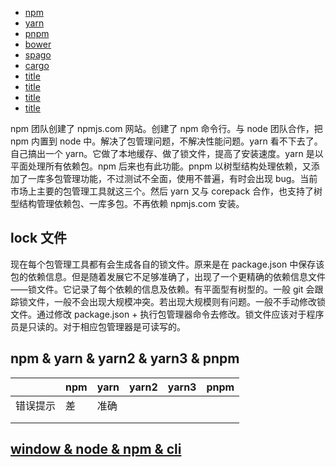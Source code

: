 - [npm](/package-manager/npm/index.html)
- [yarn](/package-manager/yarn/index.html)
- [pnpm](/package-manager/pnpm/index.html)
- [bower](https://bower.io/)
- [spago]()
- [cargo](/package-manager/cargo/index.html)
- [title](/package-manager/title/index.html)
- [title](/package-manager/title/index.html)
- [title](/package-manager/title/index.html)
- [title](/package-manager/title/index.html)

npm 团队创建了 npmjs.com 网站。创建了 npm 命令行。与 node 团队合作，把 npm 内置到 node 中。解决了包管理问题，不解决性能问题。yarn 看不下去了。自己搞出一个 yarn。它做了本地缓存、做了锁文件，提高了安装速度。yarn 是以平面处理所有依赖包。npm 后来也有此功能。pnpm 以树型结构处理依赖，又添加了一库多包管理功能，不过测试不全面，使用不普遍，有时会出现 bug。当前市场上主要的包管理工具就这三个。然后 yarn 又与 corepack 合作，也支持了树型结构管理依赖包、一库多包。不再依赖 npmjs.com 安装。

## lock 文件

现在每个包管理工具都有会生成各自的锁文件。原来是在 package.json 中保存该包的依赖信息。但是随着发展它不足够准确了，出现了一个更精确的依赖信息文件——锁文件。它记录了每个依赖的信息及依赖。有平面型有树型的。一般 git 会跟踪锁文件，一般不会出现大规模冲突。若出现大规模则有问题。一般不手动修改锁文件。通过修改 package.json + 执行包管理器命令去修改。锁文件应该对于程序员是只读的。对于相应包管理器是可读写的。

## npm & yarn & yarn2 & yarn3 & pnpm

|          | npm | yarn | yarn2 | yarn3 | pnpm |
| -------- | --- | ---- | ----- | ----- | ---- |
| 错误提示 | 差  | 准确 |       |       |      |
|          |     |      |       |       |      |
|          |     |      |       |       |      |

## [window & node & npm & cli](/language/node/window%26node%26npm%26cli.html)
